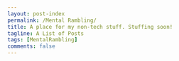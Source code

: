 ```yaml
---
layout: post-index
permalink: /Mental Rambling/
title: A place for my non-tech stuff. Stuffing soon! 
tagline: A List of Posts
tags: [MentalRambling]
comments: false
---
```



